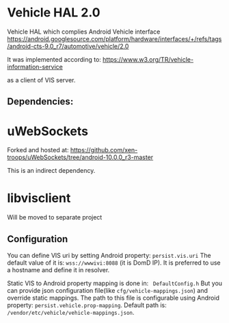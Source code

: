 # Vehicle HAL 2.0

Vehicle HAL which complies Android Vehicle interface https://android.googlesource.com/platform/hardware/interfaces/+/refs/tags/android-cts-9.0_r7/automotive/vehicle/2.0

It was implemented according to: https://www.w3.org/TR/vehicle-information-service

as a client of VIS server.

## Dependencies:

# uWebSockets
Forked and hosted at:
 https://github.com/xen-troops/uWebSockets/tree/android-10.0.0_r3-master

This is an indirect dependency.

# libvisclient
Will be moved to separate project

## Configuration

You can define VIS uri by setting Android property:
```persist.vis.uri```
The default value of it is: ```wss://wwwivi:8088``` (it is DomD IP).
It is preferred to use a hostname and define it in resolver.

Static VIS to Android property mapping is done in: ``` DefaultConfig.h```
But you can provide json configuration file(like ```cfg/vehicle-mappings.json```) and override static mappings. The path to this file is configurable using Android property: ```persist.vehicle.prop-mapping```. Default path is: ```/vendor/etc/vehicle/vehicle-mappings.json```.

